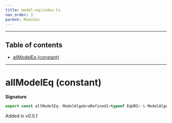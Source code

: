 ```yaml
---
title: model-eq/index.ts
nav_order: 3
parent: Modules
---
```


---

<h2 class="text-delta">Table of contents</h2>

- [allModelEq (constant)](#allmodeleq-constant)

---

# allModelEq (constant)

**Signature**

```ts
export const allModelEq: ModelAlgebraRefined1<typeof EqURI> & ModelAlgebraNewtype1<typeof EqURI> & ModelAlgebraUnknown1<typeof EqURI> & ModelAlgebraPrimitive1<typeof EqURI> & ModelAlgebraIntersection1<typeof EqURI> & ModelAlgebraObject1<typeof EqURI> & ModelAlgebraTaggedUnions1<typeof EqURI> & ModelAlgebraRecursive1<typeof EqURI> & ModelAlgebraStrMap1<typeof EqURI> & ModelAlgebraSet1<typeof EqURI> = ...
```

Added in v0.0.1
